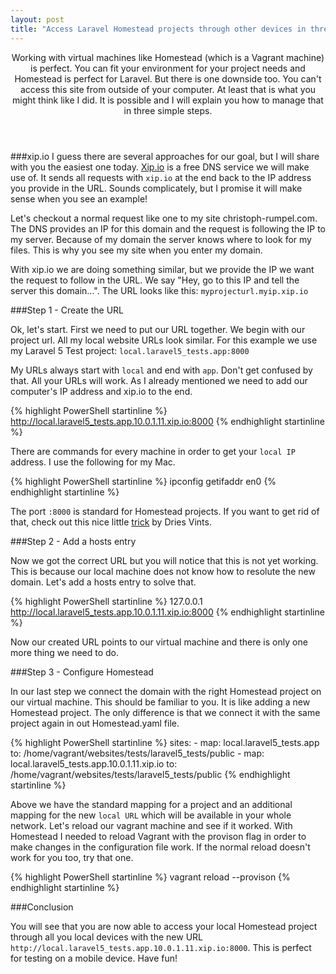 ```yaml
---
layout: post
title: "Access Laravel Homestead projects through other devices in three little steps"
---
```


<header>Working with virtual machines like Homestead (which is a Vagrant machine) is perfect. You can fit your environment for your project needs and Homestead is perfect for Laravel. But there is one downside too.
You can't access this site from outside of your computer.
At least that is what you might think like I did. It is possible and I will explain you how to manage that in three simple steps.</header>

###xip.io
I guess there are several approaches for our goal, but I will share with you the easiest one today.
[Xip.io](http://xip.io/) is a free DNS service we will make use of.
It sends all requests with `xip.io` at the end back to the IP address you provide in the URL.
Sounds complicately, but I promise it will make sense when you see an example!

Let's checkout a normal request like one to my site christoph-rumpel.com.
The DNS provides an IP for this domain and the request is following the IP to my server. Because of my domain the server knows where to look for my files.
This is why you see my site when you enter my domain.

With xip.io we are doing something similar, but we provide the IP we want the request to follow in the URL.
We say "Hey, go to this IP and tell the server this domain...". The URL looks like this: `myprojecturl.myip.xip.io`

###Step 1 - Create the URL

Ok, let's start. First we need to put our URL together. We begin with our project url. All my local website URLs look similar. For this example we use my Laravel 5 Test project: `local.laravel5_tests.app:8000`

My URLs always start with `local` and end with `app`. Don't get confused by that. All your URLs will work. As I already mentioned we need to add our computer's IP address and xip.io to the end.

{% highlight PowerShell startinline %}
http://local.laravel5_tests.app.10.0.1.11.xip.io:8000
{% endhighlight startinline %}

There are commands for every machine in order to get your `local IP` address. I use the following for my Mac.

{% highlight PowerShell startinline %}
ipconfig getifaddr en0
{% endhighlight startinline %}

The port `:8000` is standard for Homestead projects. If you want to get rid of that, check out this nice little [trick](http://driesvints.com/blog/removing-homestead-port-numbers) by Dries Vints.

###Step 2 - Add a hosts entry

Now we got the correct URL but you will notice that this is not yet working.
This is because our local machine does not know how to resolute the new domain.
Let's add a hosts entry to solve that.

{% highlight PowerShell startinline %}
127.0.0.1 http://local.laravel5_tests.app.10.0.1.11.xip.io:8000
{% endhighlight startinline %}

Now our created URL points to our virtual machine and there is only one more thing we need to do.

###Step 3 - Configure Homestead

In our last step we connect the domain with the right Homestead project on our virtual machine. This should be familiar to you.
It is like adding a new Homestead project. The only difference is that we connect it with the same project again in out Homestead.yaml file.

{% highlight PowerShell startinline %}
sites:
    - map: local.laravel5_tests.app
      to: /home/vagrant/websites/tests/laravel5_tests/public
    - map: local.laravel5_tests.app.10.0.1.11.xip.io
      to: /home/vagrant/websites/tests/laravel5_tests/public
{% endhighlight startinline %}
      
Above we have the standard mapping for a project and an additional mapping for the new `local URL` which will be available in your whole network. Let's reload our vagrant machine and see if it worked. With Homestead I needed to reload Vagrant with the provison flag in order to make changes in the configuration file work.
If the normal reload doesn't work for you too, try that one.

{% highlight PowerShell startinline %}
vagrant reload --provison
{% endhighlight startinline %}

###Conclusion

You will see that you are now able to access your local Homestead project through all you local devices with the new URL `http://local.laravel5_tests.app.10.0.1.11.xip.io:8000`. This is perfect for testing on a mobile device. Have fun!


